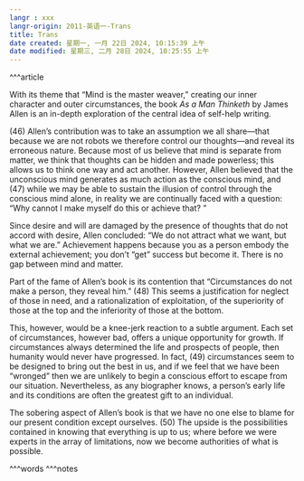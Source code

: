 ```yaml
---
langr : xxx
langr-origin: 2011-英语一-Trans
title: Trans
date created: 星期一, 一月 22日 2024, 10:15:39 上午
date modified: 星期三, 二月 28日 2024, 10:25:55 上午
---
```


^^^article

With its theme that “Mind is the master weaver,” creating our inner character and outer circumstances, the book _As a Man Thinketh_ by James Allen is an in-depth exploration of the central idea of self-help writing.

(46) Allen’s contribution was to take an assumption we all share—that because we are not robots we therefore control our thoughts—and reveal its erroneous nature. Because most of us believe that mind is separate from matter, we think that thoughts can be hidden and made powerless; this allows us to think one way and act another. However, Allen believed that the unconscious mind generates as much action as the conscious mind, and (47) while we may be able to sustain the illusion of control through the conscious mind alone, in reality we are continually faced with a question: “Why cannot I make myself do this or achieve that? ”

Since desire and will are damaged by the presence of thoughts that do not accord with desire, Allen concluded: “We do not attract what we want, but what we are.” Achievement happens because you as a person embody the external achievement; you don’t “get” success but become it. There is no gap between mind and matter.

Part of the fame of Allen’s book is its contention that “Circumstances do not make a person, they reveal him.” (48) This seems a justification for neglect of those in need, and a rationalization of exploitation, of the superiority of those at the top and the inferiority of those at the bottom.

This, however, would be a knee-jerk reaction to a subtle argument. Each set of circumstances, however bad, offers a unique opportunity for growth. If circumstances always determined the life and prospects of people, then humanity would never have progressed. In fact, (49) circumstances seem to be designed to bring out the best in us, and if we feel that we have been “wronged” then we are unlikely to begin a conscious effort to escape from our situation. Nevertheless, as any biographer knows, a person’s early life and its conditions are often the greatest gift to an individual.

The sobering aspect of Allen’s book is that we have no one else to blame for our present condition except ourselves. (50) The upside is the possibilities contained in knowing that everything is up to us; where before we were experts in the array of limitations, now we become authorities of what is possible.




^^^words
^^^notes
